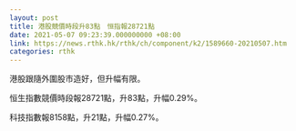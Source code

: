 ```yaml
---
layout: post
title: 港股競價時段升83點　恒指報28721點
date: 2021-05-07 09:23:39.000000000 +08:00
link: https://news.rthk.hk/rthk/ch/component/k2/1589660-20210507.htm
categories: rthk
---
```


港股跟隨外圍股市造好，但升幅有限。

恒生指數競價時段報28721點，升83點，升幅0.29%。

科技指數報8158點，升21點，升幅0.27%。
